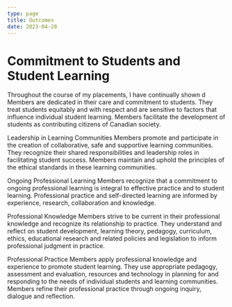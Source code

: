 ```yaml
---
type: page
title: Outcomes
date: 2023-04-28
---
```


# Commitment to Students and Student Learning

Throughout the course of my placements, I have continually shown d
Members are dedicated in their care
and commitment to students. They
treat students equitably and with
respect and are sensitive to factors that
influence individual student learning.
Members facilitate the development of
students as contributing citizens of
Canadian society.


Leadership in Learning Communities
Members promote and participate in
the creation of collaborative, safe and
supportive learning communities. They
recognize their shared responsibilities
and leadership roles in facilitating
student success. Members maintain and
uphold the principles of the ethical
standards in these learning communities.


Ongoing Professional Learning
Members recognize that a
commitment to ongoing professional
learning is integral to effective
practice and to student learning.
Professional practice and
self-directed learning are informed
by experience, research,
collaboration and knowledge.


Professional Knowledge
Members strive to be current in
their professional knowledge and
recognize its relationship to practice.
They understand and reflect on
student development, learning theory,
pedagogy, curriculum, ethics,
educational research and related
policies and legislation to inform
professional judgment in practice.


Professional Practice
Members apply professional
knowledge and experience to promote
student learning. They use appropriate
pedagogy, assessment and evaluation,
resources and technology in planning
for and responding to the needs of
individual students and learning
communities. Members refine their
professional practice through ongoing
inquiry, dialogue and reflection.